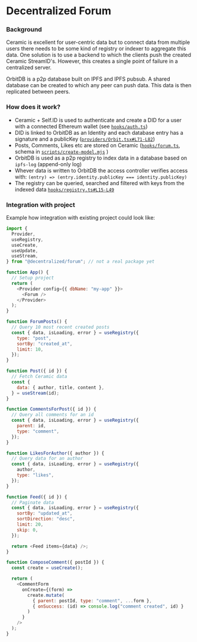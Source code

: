 # Decentralized Forum

### Background

Ceramic is excellent for user-centric data but to connect data from multiple users there needs to be some kind of registry or indexer to aggregate this data. One solution is to use a backend to which the clients push the created Ceramic StreamID's. However, this creates a single point of failure in a centralized server.

OrbitDB is a p2p database built on IPFS and IPFS pubsub. A shared database can be created to which any peer can push data. This data is then replicated between peers.

### How does it work?

- Ceramic + Self.ID is used to authenticate and create a DID for a user with a connected Ethereum wallet (see [`hooks/auth.ts`](https://github.com/carlbarrdahl/decentralized-forum/blob/master/src/hooks/auth.ts))
- DID is linked to OrbitDB as an Identity and each database entry has a signature and a publicKey ([`providers/Orbit.tsx#L71-L82`](https://github.com/carlbarrdahl/decentralized-forum/blob/master/src/providers/Orbit.tsx#L71))
- Posts, Comments, Likes etc are stored on Ceramic ([`hooks/forum.ts`](https://github.com/carlbarrdahl/decentralized-forum/blob/master/src/hooks/forum.ts#L22), schema in [`scripts/create-model.mjs`](https://github.com/carlbarrdahl/decentralized-forum/blob/master/src/scripts/create-model.mjs)
  )
- OrbitDB is used as a p2p registry to index data in a database based on `ipfs-log` (append-only log)
- Whever data is written to OrbitDB the access controller verifies access with: `(entry) => (entry.identity.publicKey === identity.publicKey)`
- The registry can be queried, searched and filtered with keys from the indexed data [`hooks/registry.ts#L15-L49`](https://github.com/carlbarrdahl/decentralized-forum/blob/master/src/hooks/registry.ts#L15)

### Integration with project

Example how integration with existing project could look like:

```js
import {
  Provider,
  useRegistry,
  useCreate,
  useUpdate,
  useStream,
} from "@decentralized/forum"; // not a real package yet

function App() {
  // Setup project
  return (
    <Provider config={{ dbName: "my-app" }}>
      <Forum />
    </Provider>
  );
}

function ForumPosts() {
  // Query 10 most recent created posts
  const { data, isLoading, error } = useRegistry({
    type: "post",
    sortBy: "created_at",
    limit: 10,
  });
}

function Post({ id }) {
  // Fetch Ceramic data
  const {
    data: { author, title, content },
  } = useStream(id);
}

function CommentsForPost({ id }) {
  // Query all comments for an id
  const { data, isLoading, error } = useRegistry({
    parent: id,
    type: "comment",
  });
}

function LikesForAuthor({ author }) {
  // Query data for an author
  const { data, isLoading, error } = useRegistry({
    author,
    type: "likes",
  });
}

function Feed({ id }) {
  // Paginate data
  const { data, isLoading, error } = useRegistry({
    sortBy: "updated_at",
    sortDirection: "desc",
    limit: 20,
    skip: 0,
  });

  return <Feed items={data} />;
}

function ComposeComment({ postId }) {
  const create = useCreate();

  return (
    <CommentForm
      onCreate={(form) =>
        create.mutate(
          { parent: postId, type: "comment", ...form },
          { onSuccess: (id) => console.log("comment created", id) }
        )
      }
    />
  );
}
```
